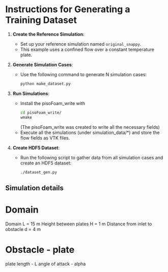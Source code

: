 # Instructions for Generating a Training Dataset

1. **Create the Reference Simulation**: 
    - Set up your reference simulation named `original_snappy`.
    - This example uses a confined flow over a constant temperature plate.

2. **Generate Simulation Cases**:
    - Use the following command to generate N simulation cases:
      ```bash
      python make_dataset.py
      ```

3. **Run Simulations**:
    - Install the pisoFoam_write with 
      ```bash
      cd pisoFoam_write/
      wmake
      ```
    	(The pisoFoam_write was created to write all the necessary fields)
    - Execute all the simulations (under simulation_data/*) and store the flow fields as VTK files.


4. **Create HDF5 Dataset**:
    - Run the following script to gather data from all simulation cases and create an HDF5 dataset:
      ```bash
      ./dataset_gen.py
      ```


## Simulation details

# Domain
Domain L = 15 m
Height between plates H = 1 m
Distance from inlet to obstacle d = 4 m

# Obstacle - plate
plate length - L
angle of attack - alpha

